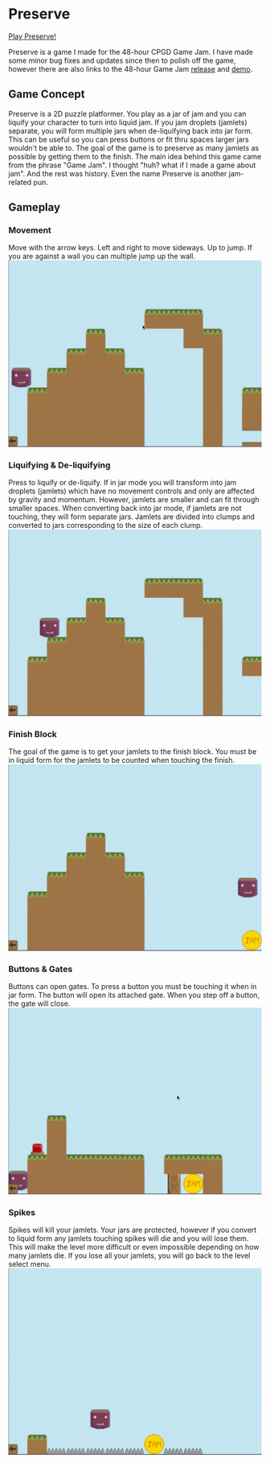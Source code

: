 # Preserve

[Play Preserve!](https://i-yam-jeremy.github.io/preserve)

Preserve is a game I made for the 48-hour CPGD Game Jam. I have made some minor bug fixes and updates since then to polish off the game, however there are also links to the 48-hour Game Jam [release](https://github.com/i-yam-jeremy/preserve/releases/tag/v1.0) and [demo](https://i-yam-jeremy.itch.io/preserve).

## Game Concept
Preserve is a 2D puzzle platformer. You play as a jar of jam and you can liquify your character to turn into liquid jam. If you jam droplets (jamlets) separate, you will form multiple jars when de-liquifying back into jar form. This can be useful so you can press buttons or fit thru spaces larger jars wouldn't be able to. The goal of the game is to preserve as many jamlets as possible by getting them to the finish. The main idea behind this game came from the phrase "Game Jam". I thought "huh? what if I made a game about jam". And the rest was history. Even the name Preserve is another jam-related pun.

## Gameplay

### Movement
Move with the arrow keys. Left and right to move sideways. Up to jump. If you are against a wall you can multiple jump up the wall.
![Movement GIF](readme-assets/movement.gif)

### Liquifying & De-liquifying
Press <space> to liquify or de-liquify. If in jar mode you will transform into jam droplets (jamlets) which have no movement controls and only are affected by gravity and momentum. However, jamlets are smaller and can fit through smaller spaces. When converting back into jar mode, if jamlets are not touching, they will form separate jars. Jamlets are divided into clumps and converted to jars corresponding to the size of each clump.
![Liquify GIF](readme-assets/liquify.gif)

### Finish Block
The goal of the game is to get your jamlets to the finish block. You must be in liquid form for the jamlets to be counted when touching the finish.
![Finish GIF](readme-assets/finish.gif)

### Buttons & Gates
Buttons can open gates. To press a button you must be touching it when in jar form. The button will open its attached gate. When you step off a button, the gate will close.
![Button Gate GIF](readme-assets/button-gate.gif)

### Spikes
Spikes will kill your jamlets. Your jars are protected, however if you convert to liquid form any jamlets touching spikes will die and you will lose them. This will make the level more difficult or even impossible depending on how many jamlets die. If you lose all your jamlets, you will go back to the level select menu.
![Spikes GIF](readme-assets/spikes.gif)

